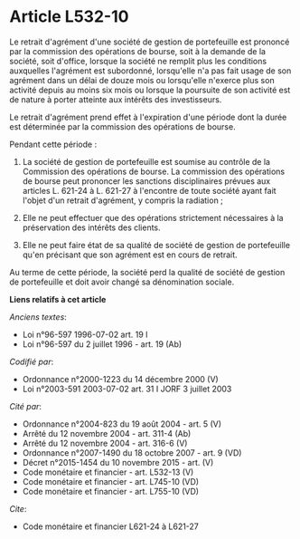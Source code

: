 # Article L532-10

Le retrait d'agrément d'une société de gestion de portefeuille est prononcé par la commission des opérations de bourse, soit
à la demande de la société, soit d'office, lorsque la société ne remplit plus les conditions auxquelles l'agrément est
subordonné, lorsqu'elle n'a pas fait usage de son agrément dans un délai de douze mois ou lorsqu'elle n'exerce plus son
activité depuis au moins six mois ou lorsque la poursuite de son activité est de nature à porter atteinte aux intérêts des
investisseurs.

Le retrait d'agrément prend effet à l'expiration d'une période dont la durée est déterminée par la commission des opérations
de bourse.

Pendant cette période :

1. La société de gestion de portefeuille est soumise au contrôle de la Commission des opérations de bourse. La commission des
opérations de bourse peut prononcer les sanctions disciplinaires prévues aux articles L. 621-24 à L. 621-27 à l'encontre de
toute société ayant fait l'objet d'un retrait d'agrément, y compris la radiation ;

2. Elle ne peut effectuer que des opérations strictement nécessaires à la préservation des intérêts des clients.

3. Elle ne peut faire état de sa qualité de société de gestion de portefeuille qu'en précisant que son agrément est en cours
de retrait.

Au terme de cette période, la société perd la qualité de société de gestion de portefeuille et doit avoir changé sa
dénomination sociale.

**Liens relatifs à cet article**

_Anciens textes_:

  - Loi n°96-597 1996-07-02 art. 19 I
  - Loi n°96-597 du 2 juillet 1996 - art. 19 (Ab)

_Codifié par_:

  - Ordonnance n°2000-1223 du 14 décembre 2000 (V)
  - Loi n°2003-591 2003-07-02 art. 31 I JORF 3 juillet 2003

_Cité par_:

  - Ordonnance n°2004-823 du 19 août 2004 - art. 5 (V)
  - Arrêté du 12 novembre 2004 - art. 311-4 (Ab)
  - Arrêté du 12 novembre 2004 - art. 316-6 (V)
  - Ordonnance n°2007-1490 du 18 octobre 2007 - art. 9 (VD)
  - Décret n°2015-1454 du 10 novembre 2015 - art. (V)
  - Code monétaire et financier - art. L532-13 (V)
  - Code monétaire et financier - art. L745-10 (VD)
  - Code monétaire et financier - art. L755-10 (VD)

_Cite_:

  - Code monétaire et financier L621-24 à L621-27
